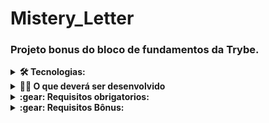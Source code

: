 # Mistery_Letter


### Projeto bonus do bloco de fundamentos da Trybe.

<details>
<summary><strong>🛠  Tecnologias:</strong></summary>
- HTML<br>
- CSS<br>
- JavaScript<br>
</details>

<details>
  <summary><strong>👨‍💻 O que deverá ser desenvolvido</strong></summary><br />

- Você irá desenvolver um site que gere cartas misteriosas.

* Neste projeto, você implementará um gerador de cartas misteriosas.

**Ou seja, dado um valor digitado em um campo de texto, apresentar as palavras com uma aparência de uma carta onde cada palavra possui uma estilização própria.** 

💡Veja o exemplo a seguir de como o projeto pode se parecer depois de pronto. Lembre-se que você pode ~~e deve~~ ir além para deixar o projeto com a sua cara e impressionar a todas as pessoas!

![](https://github.com/tryber/sd-023-a-project-mistery-letter/blob/main/mistery-letter-example.gif?raw=true)
⚠️ Leia os requisitos atentamente e siga à risca o que for pedido. Em particular, **atente-se para os nomes de _ids_ que alguns elementos de seu projeto devem possuir**. ⚠️

O não cumprimento de um requisito, total ou parcialmente, impactará em sua avaliação.

</details>

<details>
<summary><strong>:gear: Requisitos obrigatorios:</strong></summary>
:white_check_mark: 1 - Deve haver um input com o id="carta-texto" onde a pessoa usuária poderá digitar o conteúdo da carta<br>
:white_check_mark: 2 - Deve haver um parágrafo com o id="carta-gerada" onde a pessoa usuária verá o resultado de sua carta misteriosa<br>
:white_check_mark: 3 - Deve haver um botão com id="criar-carta" e ao clicar nesse botão, a carta misteriosa deve ser gerada<br>
:white_check_mark: 4 - Ao criar uma carta através do botão com id="criar-carta", o input com id="carta-texto" deve permanecer com o texto digitado<br>
:white_check_mark: 5 - Se a pessoa usuária não preencher o campo ou preencher com apenas espaços vazios adicionar a mensagem 'Por favor, digite o conteúdo da carta.'<br>
:white_check_mark: 6 - Crie a classe newspaper<br>
:white_check_mark: 7 - Crie a classe magazine1.<br>
:white_check_mark: 8 - Crie a classe magazine2.<br>
:white_check_mark: 9 - Crie a classe medium.<br>
:white_check_mark: 10 - Crie a classe big.<br>
:white_check_mark: 11 - Crie a classe reallybig.<br>
:white_check_mark: 12 - Crie a classe rotateleft.<br>
:white_check_mark: 13 - Crie a classe rotateright.<br>
:white_check_mark: 14 - Crie a classe skewleft.<br>
:white_check_mark: 15 - Crie a classe skewright.<br>
:white_check_mark: 16 - Adicione as classes de forma aleatória a fim de estilizar as palavras.<br>
</details>

<details>
<summary><strong>:gear: Requisitos Bônus:</strong></summary>
:white_check_mark: 17 - Com uma carta misteriosa gerada, adicione a possibilidade de alterar o estilo de uma palavra específica ao clicar nela
Ao clicar na carta gerada, a classe dela é alterada<br>
:white_check_mark: 18 - Deve haver um parágrafo com o id="carta-contador" onde existirá um contador de palavras<br>

</details>
